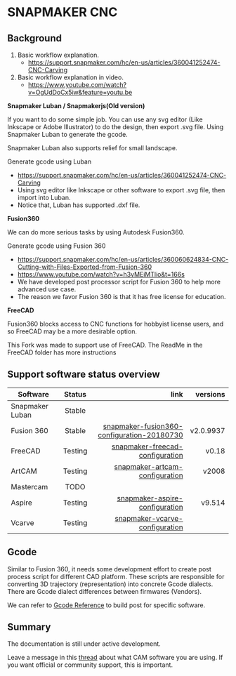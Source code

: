 # SNAPMAKER CNC

## Background

1. Basic workflow explanation. 
   * https://support.snapmaker.com/hc/en-us/articles/360041252474-CNC-Carving
2. Basic workflow explanation in video.
   * https://www.youtube.com/watch?v=OgUdDoCx5iw&feature=youtu.be



**Snapmaker Luban / Snapmakerjs(Old version)**

If you want to do some simple job. You can use any svg editor (Like Inkscape or Adobe Illustrator) to do the design, then export .svg file. Using Snapmaker Luban to generate the gcode. 

Snapmaker Luban also supports relief for small landscape. 


Generate gcode using Luban 

   * https://support.snapmaker.com/hc/en-us/articles/360041252474-CNC-Carving
   * Using svg editor like Inkscape or other software to export .svg file, then import into Luban.
   * Notice that, Luban has supported .dxf file. 


**Fusion360**

We can do more serious tasks by using Autodesk Fusion360. 

Generate gcode using Fusion 360 

   * https://support.snapmaker.com/hc/en-us/articles/360060624834-CNC-Cutting-with-Files-Exported-from-Fusion-360
   * https://www.youtube.com/watch?v=h3vMEiMTlio&t=166s
   * We have developed post processor script for Fusion 360 to help more advanced use case. 
   * The reason we favor Fusion 360 is that it has free license for education.

**FreeCAD**

Fusion360 blocks access to CNC functions for hobbyist license users, and so FreeCAD may be a more desirable option. 

This Fork was made to support use of FreeCAD.
The ReadMe in the FreeCAD folder has more instructions


##  Support software status overview 

| Software        | Status           |  link | versions |
| ------------- |:-------------:| -----:|-----:|
| Snapmaker Luban| Stable | | |
| Fusion 360     | Stable | [snapmaker-fusion360-configuration-20180730](https://github.com/Snapmaker/snapmaker_cnc_post_process/tree/master/snapmaker-fusion360-configuration-20180730)|v2.0.9937 |
| FreeCAD    | Testing     | [snapmaker-freecad-configuration](https://github.com/Snapmaker/snapmaker_cnc_post_process/tree/master/snapmaker-freecad-configuration) |v0.18|
| ArtCAM|Testing|[snapmaker-artcam-configuration](https://github.com/Snapmaker/snapmaker_cnc_post_process/tree/master/snapmaker-artcam-configuration)|v2008|
| Mastercam | TODO      |  ||
| Aspire |Testing |[snapmaker-aspire-configuration](https://github.com/Snapmaker/snapmaker_cnc_post_process/tree/master/snapmaker-aspire-configuration)|v9.514|
| Vcarve |Testing |[snapmaker-vcarve-configuration](https://github.com/Snapmaker/snapmaker_cnc_post_process/tree/master/snapmaker-vcarve-configuration)||



## Gcode 

Similar to Fusion 360, it needs some development effort to create post process script for different CAD platform. These scripts are responsible for converting 3D trajectory (representation) into concrete Gcode dialects.  There are Gcode dialect differences between firmwares (Vendors).

We can refer to [Gcode Reference](./gcode_reference.md) to build post for specific software. 


## Summary

The documentation is still under active development.

Leave a message in this [thread](https://forum.snapmaker.com/t/post-processor-required-for-cnc/4980/12) about what CAM software you are using. If you want official or community support, this is important. 

